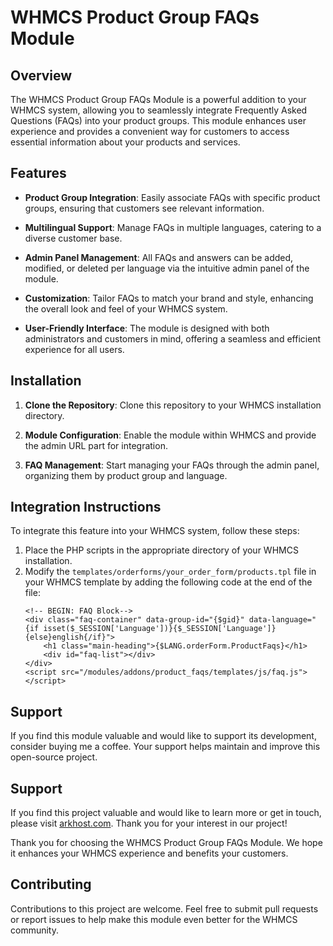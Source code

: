 # WHMCS Product Group FAQs Module

## Overview

The WHMCS Product Group FAQs Module is a powerful addition to your WHMCS system, allowing you to seamlessly integrate Frequently Asked Questions (FAQs) into your product groups. This module enhances user experience and provides a convenient way for customers to access essential information about your products and services.

## Features

- **Product Group Integration**: Easily associate FAQs with specific product groups, ensuring that customers see relevant information.

- **Multilingual Support**: Manage FAQs in multiple languages, catering to a diverse customer base.

- **Admin Panel Management**: All FAQs and answers can be added, modified, or deleted per language via the intuitive admin panel of the module.

- **Customization**: Tailor FAQs to match your brand and style, enhancing the overall look and feel of your WHMCS system.

- **User-Friendly Interface**: The module is designed with both administrators and customers in mind, offering a seamless and efficient experience for all users.

## Installation

1. **Clone the Repository**: Clone this repository to your WHMCS installation directory.

2. **Module Configuration**: Enable the module within WHMCS and provide the admin URL part for integration.

3. **FAQ Management**: Start managing your FAQs through the admin panel, organizing them by product group and language.

## Integration Instructions
To integrate this feature into your WHMCS system, follow these steps:

1. Place the PHP scripts in the appropriate directory of your WHMCS installation.
2. Modify the `templates/orderforms/your_order_form/products.tpl` file in your WHMCS template by adding the following code at the end of the file:
   ```
   <!-- BEGIN: FAQ Block-->
   <div class="faq-container" data-group-id="{$gid}" data-language="{if isset($_SESSION['Language'])}{$_SESSION['Language']}{else}english{/if}">
       <h1 class="main-heading">{$LANG.orderForm.ProductFaqs}</h1>
       <div id="faq-list"></div>
   </div>
   <script src="/modules/addons/product_faqs/templates/js/faq.js"></script>
   ```

## Support

If you find this module valuable and would like to support its development, consider buying me a coffee. Your support helps maintain and improve this open-source project.

## Support

If you find this project valuable and would like to learn more or get in touch, please visit [arkhost.com](https://www.arkhost.com). Thank you for your interest in our project!

Thank you for choosing the WHMCS Product Group FAQs Module. We hope it enhances your WHMCS experience and benefits your customers.

## Contributing

Contributions to this project are welcome. Feel free to submit pull requests or report issues to help make this module even better for the WHMCS community.
